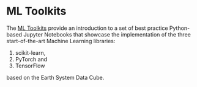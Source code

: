 # ML Toolkits

The [ML Toolkits](../ml-toolkit/ml_introduction.md) provide an introduction to a set of best practice Python-based Jupyter Notebooks that showcase the implementation of the three start-of-the-art Machine Learning libraries:<br>

1.  scikit-learn,
2.  PyTorch and
3.  TensorFlow<br>

based on the Earth System Data Cube.
